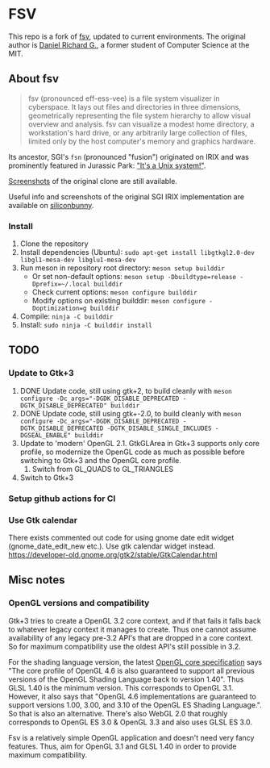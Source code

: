 # FSV

This repo is a fork of [fsv](http://fsv.sourceforge.net/), updated to current environments.
The original author is [Daniel Richard G.](http://fox.mit.edu/skunk/), a former student of Computer Science at the MIT.

## About fsv

> fsv (pronounced eff-ess-vee) is a file system visualizer in cyberspace. It lays out files and directories in three dimensions, geometrically representing the file system hierarchy to allow visual overview and analysis. fsv can visualize a modest home directory, a workstation's hard drive, or any arbitrarily large collection of files, limited only by the host computer's memory and graphics hardware.

Its ancestor, SGI's `fsn` (pronounced "fusion") originated on IRIX and was prominently featured in Jurassic Park: ["It's a Unix system!"](https://www.youtube.com/watch?v=3HjOjvu6oKA). 

[Screenshots](http://fsv.sourceforge.net/screenshots/) of the original clone are still available.

Useful info and screenshots of the original SGI IRIX implementation are available on [siliconbunny](http://www.siliconbunny.com/fsn-the-irix-3d-file-system-tool-from-jurassic-park/).

### Install

1. Clone the repository
2. Install dependencies (Ubuntu): `sudo apt-get install libgtkgl2.0-dev libgl1-mesa-dev libglu1-mesa-dev`
3. Run meson in repository root directory: `meson setup builddir`
    - Or set non-default options: `meson setup -Dbuildtype=release -Dprefix=~/.local builddir`
    - Check current options: `meson configure builddir`
    - Modify options on existing builddir: `meson configure -Doptimization=g builddir`
4. Compile: `ninja -C builddir`
5. Install: `sudo ninja -C builddir install`

## TODO

### Update to Gtk+3

1. DONE Update code, still using gtk+2, to build cleanly with
   `meson configure -Dc_args="-DGDK_DISABLE_DEPRECATED -DGTK_DISABLE_DEPRECATED" builddir`
2. DONE Update code, still using gtk+-2.0, to build cleanly with
   `meson configure -Dc_args="-DGDK_DISABLE_DEPRECATED -DGTK_DISABLE_DEPRECATED -DGTK_DISABLE_SINGLE_INCLUDES -DGSEAL_ENABLE" builddir`
3. Update to 'modern' OpenGL 2.1. GtkGLArea in Gtk+3 supports only core
   profile, so modernize the OpenGL code as much as possible before switching to
   Gtk+3 and the OpenGL core profile.
    1. Switch from GL_QUADS to GL_TRIANGLES
4. Switch to Gtk+3

### Setup github actions for CI

### Use Gtk calendar

There exists commented out code for using gnome date edit widget
(gnome_date_edit_new etc.). Use gtk calendar widget instead.
https://developer-old.gnome.org/gtk2/stable/GtkCalendar.html

## Misc notes

### OpenGL versions and compatibility

Gtk+3 tries to create a OpenGL 3.2 core context, and if that fails it falls
back to whatever legacy context it manages to create. Thus one cannot assume
availability of any legacy pre-3.2 API's that are dropped in a core context. So
for maximum compatibility use the oldest API's still possible in 3.2.

For the shading language version, the latest [OpenGL core
specification](https://www.khronos.org/registry/OpenGL/specs/gl/glspec46.core.pdf)
says "The core profile of OpenGL 4.6 is also guaranteed to support all previous
versions of the OpenGL Shading Language back to version 1.40". Thus GLSL 1.40
is the minimum version. This corresponds to OpenGL 3.1. However, it also says
that "OpenGL 4.6 implementations are guaranteed to support versions 1.00, 3.00,
and 3.10 of the OpenGL ES Shading Language.". So that is also an alternative.
There's also WebGL 2.0 that roughly corresponds to OpenGL ES 3.0 & OpenGL 3.3
and also uses GLSL ES 3.0.

Fsv is a relatively simple OpenGL application and doesn't need very fancy
features. Thus, aim for OpenGL 3.1 and GLSL 1.40 in order to provide maximum
compatibility.
